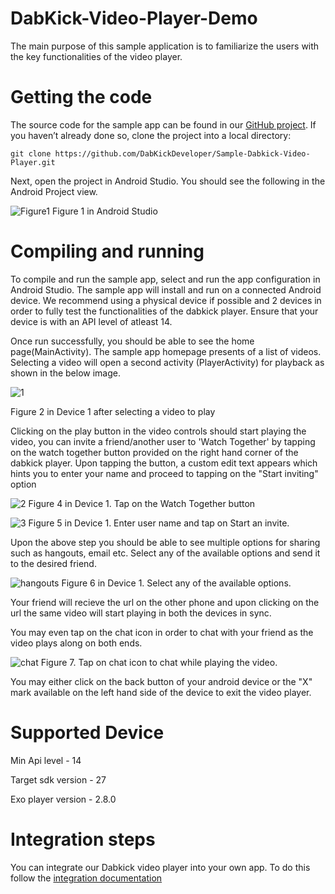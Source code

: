 # DabKick-Video-Player-Demo
The main purpose of this sample application is to familiarize the users with the key functionalities of the video player.

# Getting the code

The source code for the sample app can be found in our [GitHub project](https://github.com/DabKickDeveloper/Sample-Dabkick-Video-Player.git). If you haven’t already done so, clone the project into a local directory:

    git clone https://github.com/DabKickDeveloper/Sample-Dabkick-Video-Player.git

Next, open the project in Android Studio. You should see the following in the Android Project view.
                                        
![Figure1](https://user-images.githubusercontent.com/13344744/44399170-245a2400-a564-11e8-82dd-1963403fa98c.png)
                                       Figure 1 in Android Studio
                                        
                                        

# Compiling and running 

To compile and run the sample app, select and run the app configuration in Android Studio. The sample app will install and run on a connected Android device. We recommend using a physical device if possible and 2 devices in order to fully test the functionalities of the dabkick player. Ensure that your device is with an API level of atleast 14.

Once run successfully, you should be able to see the home page(MainActivity). The sample app homepage presents of a list of videos. Selecting a video will open a second activity (PlayerActivity) for playback as shown in the below image. 

![1](https://user-images.githubusercontent.com/13344744/44455294-4bbff800-a61b-11e8-9c32-49f0fb0b797e.jpg)

Figure 2 in Device 1 after selecting a video to play
                                      
                                      
                                      
Clicking on the play button in the video controls should start playing the video, you can invite a friend/another user to 'Watch Together' by tapping on the watch together button provided on the right hand corner of the dabkick player. Upon tapping the button, a custom edit text appears which hints you to enter your name and proceed to tapping on the "Start inviting" option
 
![2](https://user-images.githubusercontent.com/13344744/44455364-7e69f080-a61b-11e8-8324-03bc529cf8a6.jpg)
  Figure 4 in Device 1. Tap on the Watch Together button
                                    
  
  
  
![3](https://user-images.githubusercontent.com/13344744/44455371-8033b400-a61b-11e8-900f-a02f52539088.jpg)
 Figure 5 in Device 1. Enter user name and tap on Start an invite.
                                    
                                    
 Upon the above step you should be able to see multiple options for sharing such as hangouts, email etc. Select any of the available options and send it to the desired friend. 
 
 
 ![hangouts](https://user-images.githubusercontent.com/13344744/44451096-53c66a80-a610-11e8-95d2-4d6f89aea5ef.jpg)
                                   Figure 6 in Device 1. Select any of the available options.
 
 Your friend will recieve the url on the other phone and upon clicking on the url the same video will start playing in both the devices in sync.
 
 You may even tap on the chat icon in order to chat with your friend as the video plays along on both ends.
 
 ![chat](https://user-images.githubusercontent.com/13344744/44451104-5d4fd280-a610-11e8-8605-a6e7920bd404.jpg)
                                   Figure 7. Tap on chat icon to chat while playing the video.
                                   
                                   
  You may either click on the back button of your android device or the "X" mark available on the left hand side of the device to exit the video player.
  
 # Supported Device
 
 Min Api level - 14
 
 Target sdk version - 27
 
 Exo player version - 2.8.0
 
 # Integration steps
 
 You can integrate our Dabkick video player into your own app. To do this follow the [integration documentation](https://www.dabkick.com/video_player/Firework/)

